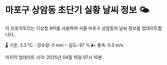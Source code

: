 
# 마포구 상암동 초단기 실황 날씨 정보 🌤️

이 리포지토리는 기상청 API를 사용하여 서울 마포구 상암동의 날씨 정보를 업데이트합니다. 

🌡️ 기온: 3.3 ℃
💧 강수량: 0 mm
💦 습도: 97 %
🌬️ 풍속: 0.3 m/s

마지막 업데이트 시각: 2025년 04월 15일 07시 10분    
